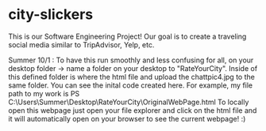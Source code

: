 # city-slickers
This is our Software Engineering Project! Our goal is to create a traveling social media similar to TripAdvisor, Yelp, etc.

Summer 10/1 : To have this run smoothly and less confusing for all, on your desktop folder -> name a folder on your desktop to "RateYourCity". Inside of this defined folder is where the html file and upload the chattpic4.jpg to the same folder. You can see the inital code created here. 
For example, my file path to my work is PS C:\Users\Summer\Desktop\RateYourCity\OriginalWebPage.html
To locally open this webpage just open your file explorer and click on the html file and it will automatically open on your browser to see the current webpage! :)
